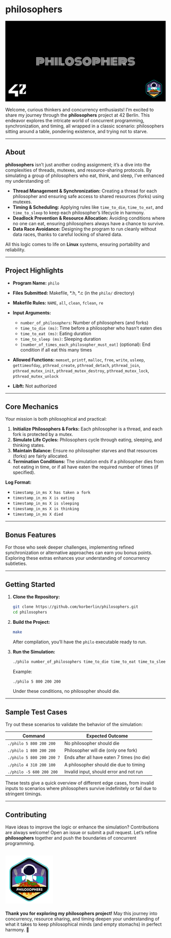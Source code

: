 # philosophers

![philosophers Cover](img/cover-philosophers.png)

Welcome, curious thinkers and concurrency enthusiasts! I’m excited to share my journey through the **philosophers** project at 42 Berlin. This endeavor explores the intricate world of concurrent programming, synchronization, and timing, all wrapped in a classic scenario: philosophers sitting around a table, pondering existence, and trying not to starve.

---

## About

**philosophers** isn’t just another coding assignment; it’s a dive into the complexities of threads, mutexes, and resource-sharing protocols. By simulating a group of philosophers who eat, think, and sleep, I’ve enhanced my understanding of:

- **Thread Management & Synchronization:** Creating a thread for each philosopher and ensuring safe access to shared resources (forks) using mutexes.
- **Timing & Scheduling:** Applying rules like `time_to_die`, `time_to_eat`, and `time_to_sleep` to keep each philosopher’s lifecycle in harmony.
- **Deadlock Prevention & Resource Allocation:** Avoiding conditions where no one can eat, ensuring philosophers always have a chance to survive.
- **Data Race Avoidance:** Designing the program to run cleanly without data races, thanks to careful locking of shared data.

All this logic comes to life on **Linux** systems, ensuring portability and reliability.

---

## Project Highlights

- **Program Name:** `philo`
- **Files Submitted:** Makefile, *.h, *.c (in the `philo/` directory)
- **Makefile Rules:** `NAME`, `all`, `clean`, `fclean`, `re`
- **Input Arguments:**
  - `number_of_philosophers`: Number of philosophers (and forks)
  - `time_to_die (ms)`: Time before a philosopher who hasn’t eaten dies
  - `time_to_eat (ms)`: Eating duration
  - `time_to_sleep (ms)`: Sleeping duration
  - `[number_of_times_each_philosopher_must_eat]` (optional): End condition if all eat this many times
  
- **Allowed Functions:** `memset`, `printf`, `malloc`, `free`, `write`, `usleep`, `gettimeofday`, `pthread_create`, `pthread_detach`, `pthread_join`, `pthread_mutex_init`, `pthread_mutex_destroy`, `pthread_mutex_lock`, `pthread_mutex_unlock`
- **Libft:** Not authorized

---

## Core Mechanics

Your mission is both philosophical and practical:
1. **Initialize Philosophers & Forks:** Each philosopher is a thread, and each fork is protected by a mutex.
2. **Simulate Life Cycles:** Philosophers cycle through eating, sleeping, and thinking states.
3. **Maintain Balance:** Ensure no philosopher starves and that resources (forks) are fairly allocated.
4. **Termination Conditions:** The simulation ends if a philosopher dies from not eating in time, or if all have eaten the required number of times (if specified).

**Log Format:**
- `timestamp_in_ms X has taken a fork`
- `timestamp_in_ms X is eating`
- `timestamp_in_ms X is sleeping`
- `timestamp_in_ms X is thinking`
- `timestamp_in_ms X died`

---

## Bonus Features

For those who seek deeper challenges, implementing refined synchronization or alternative approaches can earn you bonus points. Exploring these extras enhances your understanding of concurrency subtleties.

---

## Getting Started

1. **Clone the Repository:**
   ```bash
   git clone https://github.com/korberlin/philosophers.git
   cd philosophers
   ```

2. **Build the Project:**
   ```bash
   make
   ```
   After compilation, you’ll have the `philo` executable ready to run.

3. **Run the Simulation:**
   ```bash
   ./philo number_of_philosophers time_to_die time_to_eat time_to_sleep [number_of_times_each_philosopher_must_eat]
   ```
   
   Example:
   ```bash
   ./philo 5 800 200 200
   ```
   Under these conditions, no philosopher should die.

---

## Sample Test Cases

Try out these scenarios to validate the behavior of the simulation:

| Command                     | Expected Outcome                          |
|-----------------------------|--------------------------------------------|
| `./philo 5 800 200 200`     | No philosopher should die                 |
| `./philo 1 800 200 200`     | Philosopher will die (only one fork)      |
| `./philo 5 800 200 200 7`   | Ends after all have eaten 7 times (no die)|
| `./philo 4 310 200 100`     | A philosopher should die due to timing     |
| `./philo -5 600 200 200`    | Invalid input, should error and not run    |

These tests give a quick overview of different edge cases, from invalid inputs to scenarios where philosophers survive indefinitely or fail due to stringent timings.

---

## Contributing

Have ideas to improve the logic or enhance the simulation? Contributions are always welcome! Open an issue or submit a pull request. Let’s refine **philosophers** together and push the boundaries of concurrent programming.

![philosophers Passed with Bonus](img/philosopherse.png)
---

**Thank you for exploring my philosophers project!** May this journey into concurrency, resource sharing, and timing deepen your understanding of what it takes to keep philosophical minds (and empty stomachs) in perfect harmony. 🥢
